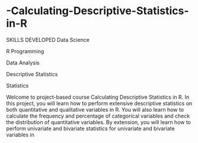 # -Calculating-Descriptive-Statistics-in-R
SKILLS DEVELOPED
Data Science

R Programming

Data Analysis

Descriptive Statistics

Statistics


Welcome to project-based course Calculating Descriptive Statistics in R. In this project, you will learn how to perform extensive descriptive statistics on both quantitative and qualitative variables in R. You will also learn how to calculate the frequency and percentage of categorical variables and check the distribution of quantitative variables. By extension, you will learn how to perform univariate and bivariate statistics for univariate and bivariate variables in
